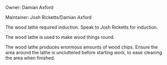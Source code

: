 Owner: Damian Axford

Maintainer: Josh Ricketts/Damian Axford

The wood lathe required induction. Speak to Josh Ricketts for induction.

The wood lathe is used to make wood things round. 

The wood lathe produces enormous amounts of wood chips. Ensure the area around the lathe is uncluttered before starting work, to ease cleaning the area when finished.
